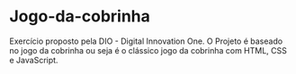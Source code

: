 # Jogo-da-cobrinha
Exercício proposto pela DIO - Digital Innovation One. 
O Projeto é baseado no jogo da cobrinha ou seja é o clássico jogo da cobrinha com HTML, CSS e JavaScript.
